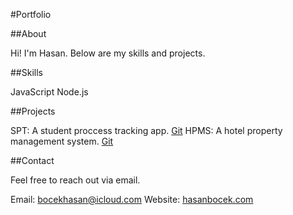 #Portfolio

##About

Hi! I'm Hasan. Below are my skills and projects.

##Skills

JavaScript
Node.js

##Projects

SPT: A student proccess tracking app. [Git]([https://hasanbocek.com/](https://github.com/HasanBocek/SPT))
HPMS: A hotel property management system. [Git]([https://hasanbocek.com/](https://github.com/HasanBocek/HPMS-Backend))

##Contact

Feel free to reach out via email.

Email: bocekhasan@icloud.com
Website: [hasanbocek.com](https://hasanbocek.com/)

